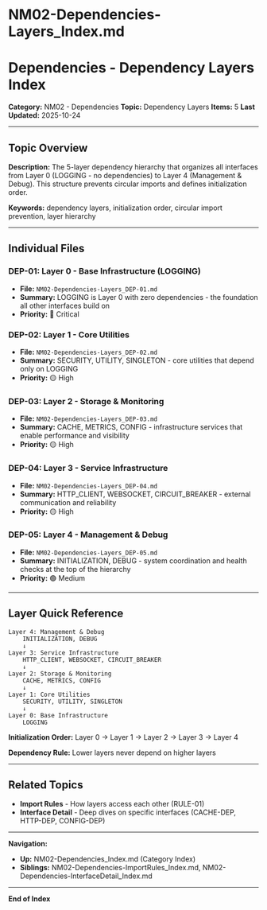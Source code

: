 # NM02-Dependencies-Layers_Index.md

# Dependencies - Dependency Layers Index

**Category:** NM02 - Dependencies
**Topic:** Dependency Layers
**Items:** 5
**Last Updated:** 2025-10-24

---

## Topic Overview

**Description:** The 5-layer dependency hierarchy that organizes all interfaces from Layer 0 (LOGGING - no dependencies) to Layer 4 (Management & Debug). This structure prevents circular imports and defines initialization order.

**Keywords:** dependency layers, initialization order, circular import prevention, layer hierarchy

---

## Individual Files

### DEP-01: Layer 0 - Base Infrastructure (LOGGING)
- **File:** `NM02-Dependencies-Layers_DEP-01.md`
- **Summary:** LOGGING is Layer 0 with zero dependencies - the foundation all other interfaces build on
- **Priority:** 🔴 Critical

### DEP-02: Layer 1 - Core Utilities
- **File:** `NM02-Dependencies-Layers_DEP-02.md`
- **Summary:** SECURITY, UTILITY, SINGLETON - core utilities that depend only on LOGGING
- **Priority:** 🟡 High

### DEP-03: Layer 2 - Storage & Monitoring
- **File:** `NM02-Dependencies-Layers_DEP-03.md`
- **Summary:** CACHE, METRICS, CONFIG - infrastructure services that enable performance and visibility
- **Priority:** 🟡 High

### DEP-04: Layer 3 - Service Infrastructure
- **File:** `NM02-Dependencies-Layers_DEP-04.md`
- **Summary:** HTTP_CLIENT, WEBSOCKET, CIRCUIT_BREAKER - external communication and reliability
- **Priority:** 🟡 High

### DEP-05: Layer 4 - Management & Debug
- **File:** `NM02-Dependencies-Layers_DEP-05.md`
- **Summary:** INITIALIZATION, DEBUG - system coordination and health checks at the top of the hierarchy
- **Priority:** 🟢 Medium

---

## Layer Quick Reference

```
Layer 4: Management & Debug
    INITIALIZATION, DEBUG
    ↓
Layer 3: Service Infrastructure
    HTTP_CLIENT, WEBSOCKET, CIRCUIT_BREAKER
    ↓
Layer 2: Storage & Monitoring
    CACHE, METRICS, CONFIG
    ↓
Layer 1: Core Utilities
    SECURITY, UTILITY, SINGLETON
    ↓
Layer 0: Base Infrastructure
    LOGGING
```

**Initialization Order:** Layer 0 → Layer 1 → Layer 2 → Layer 3 → Layer 4

**Dependency Rule:** Lower layers never depend on higher layers

---

## Related Topics

- **Import Rules** - How layers access each other (RULE-01)
- **Interface Detail** - Deep dives on specific interfaces (CACHE-DEP, HTTP-DEP, CONFIG-DEP)

---

**Navigation:**
- **Up:** NM02-Dependencies_Index.md (Category Index)
- **Siblings:** NM02-Dependencies-ImportRules_Index.md, NM02-Dependencies-InterfaceDetail_Index.md

---

**End of Index**
